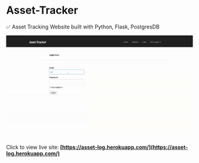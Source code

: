 # Asset-Tracker
✅ Asset Tracking Website built with Python, Flask, PostgresDB

![](AssetTracker.gif)

Click to view live site: **[https://asset-log.herokuapp.com/](https://asset-log.herokuapp.com/)**